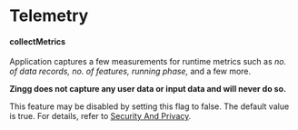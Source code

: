 # Telemetry

#### collectMetrics

Application captures a few measurements for runtime metrics such as _no. of data records, no. of features, running phase,_ and a few more.

**Zingg does not capture any user data or input data and will never do so.**

This feature may be disabled by setting this flag to false. The default value is true. For details, refer to [Security And Privacy](../../security.md).
